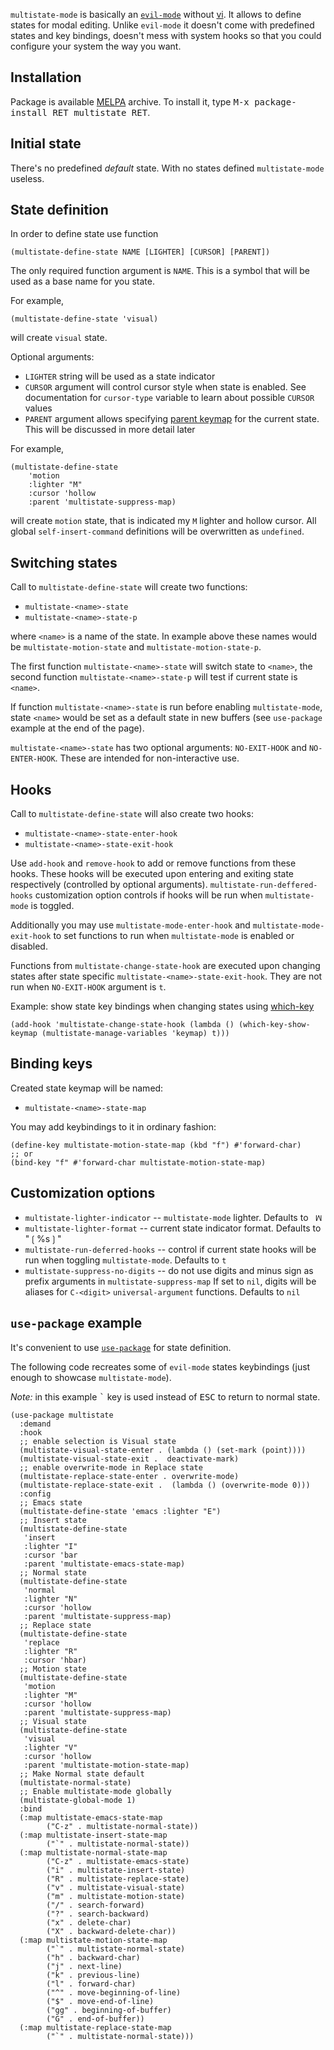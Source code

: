 `multistate-mode` is basically an [`evil-mode`](https://github.com/emacs-evil/evil) without
[vi](https://www.vim.org/).
It allows to define states for modal editing.
Unlike `evil-mode` it doesn't come with predefined states and key bindings, doesn't mess with system
hooks so that you could configure your system the way you want.

## Installation ##

Package is available [MELPA](https://melpa.org/#/) archive.
To install it, type <kbd>M-x package-install RET multistate RET</kbd>.

## Initial state ##

There's no predefined *default* state.
With no states defined `multistate-mode` useless.

## State definition ##

In order to define state use function

```emacs-lisp
(multistate-define-state NAME [LIGHTER] [CURSOR] [PARENT])
```

The only required function argument is `NAME`.
This is a symbol that will be used as a base name for you state.

For example,

```emacs-lisp
(multistate-define-state 'visual)
```

will create `visual` state.

Optional arguments:

* `LIGHTER` string will be used as a state indicator
* `CURSOR` argument will control cursor style when state is enabled. See documentation for
`cursor-type` variable to learn about possible `CURSOR` values
* `PARENT` argument allows specifying [parent
keymap](https://www.gnu.org/software/emacs/manual/html_node/elisp/Inheritance-and-Keymaps.html#Inheritance-and-Keymaps)
for the current state. This will be discussed in more detail later

For example,

```emacs-lisp
(multistate-define-state
    'motion
    :lighter "M"
    :cursor 'hollow
    :parent 'multistate-suppress-map)
```

will create `motion` state, that is indicated my `M` lighter and hollow cursor.
All global `self-insert-command` definitions will be overwritten as `undefined`.

## Switching states ##

Call to `multistate-define-state` will create two functions:

* `multistate-<name>-state`
* `multistate-<name>-state-p`

where `<name>` is a name of the state.
In example above these names would be `multistate-motion-state` and `multistate-motion-state-p`.

The first function `multistate-<name>-state` will switch state to `<name>`, the second function
`multistate-<name>-state-p` will test if current state is `<name>`.

If function `multistate-<name>-state` is run before enabling `multistate-mode`, state `<name>` would
be set as a default state in new buffers (see `use-package` example at the end of the page).

`multistate-<name>-state` has two optional arguments: `NO-EXIT-HOOK` and `NO-ENTER-HOOK`.
These are intended for non-interactive use.

## Hooks ##

Call to `multistate-define-state` will also create two hooks:

* `multistate-<name>-state-enter-hook`
* `multistate-<name>-state-exit-hook`

Use `add-hook` and `remove-hook` to add or remove functions from these hooks.
These hooks will be executed upon entering and exiting state respectively (controlled by optional arguments).
`multistate-run-deffered-hooks` customization option controls if hooks will be run when
`multistate-mode` is toggled.

Additionally you may use `multistate-mode-enter-hook` and `multistate-mode-exit-hook` to set
functions to run when `multistate-mode` is enabled or disabled.

Functions from `multistate-change-state-hook` are executed upon changing states after state
specific `multistate-<name>-state-exit-hook`.
They are not run when `NO-EXIT-HOOK` argument is `t`.

Example: show state key bindings when changing states using
[which-key](https://github.com/justbur/emacs-which-key)

```emacs-lisp
(add-hook 'multistate-change-state-hook (lambda () (which-key-show-keymap (multistate-manage-variables 'keymap) t)))
```


## Binding keys ##

Created state keymap will be named:

* `multistate-<name>-state-map`

You may add keybindings to it in ordinary fashion:

```emacs-lisp
(define-key multistate-motion-state-map (kbd "f") #'forward-char)
;; or
(bind-key "f" #'forward-char multistate-motion-state-map)
```

## Customization options ##

* `multistate-lighter-indicator` -- `multistate-mode` lighter. Defaults to ` ꟽ`
* `multistate-lighter-format` -- current state indicator format. Defaults to "❲%s❳"
* `multistate-run-deferred-hooks` -- control if current state hooks will be run when toggling
  `multistate-mode`. Defaults to `t`
* `multistate-suppress-no-digits`  -- do not use digits and minus sign as prefix arguments in
  `multistate-suppress-map` If set to `nil`, digits will be aliases for `C-<digit>`
  `universal-argument` functions. Defaults to `nil`

## `use-package` example ##

It's convenient to use [`use-package`](https://github.com/jwiegley/use-package) for state
definition.

The following code recreates some of `evil-mode` states keybindings (just enough to showcase
`multistate-mode`).

*Note:* in this example <kbd>`</kbd> key is used instead of <kbd>ESC</kbd> to return to normal state.

```emacs-lisp
(use-package multistate
  :demand
  :hook
  ;; enable selection is Visual state
  (multistate-visual-state-enter . (lambda () (set-mark (point))))
  (multistate-visual-state-exit .  deactivate-mark)
  ;; enable overwrite-mode in Replace state
  (multistate-replace-state-enter . overwrite-mode)
  (multistate-replace-state-exit .  (lambda () (overwrite-mode 0)))
  :config
  ;; Emacs state
  (multistate-define-state 'emacs :lighter "E")
  ;; Insert state
  (multistate-define-state
   'insert
   :lighter "I"
   :cursor 'bar
   :parent 'multistate-emacs-state-map)
  ;; Normal state
  (multistate-define-state
   'normal
   :lighter "N"
   :cursor 'hollow
   :parent 'multistate-suppress-map)
  ;; Replace state
  (multistate-define-state
   'replace
   :lighter "R"
   :cursor 'hbar)
  ;; Motion state
  (multistate-define-state
   'motion
   :lighter "M"
   :cursor 'hollow
   :parent 'multistate-suppress-map)
  ;; Visual state
  (multistate-define-state
   'visual
   :lighter "V"
   :cursor 'hollow
   :parent 'multistate-motion-state-map)
  ;; Make Normal state default
  (multistate-normal-state)
  ;; Enable multistate-mode globally
  (multistate-global-mode 1)
  :bind
  (:map multistate-emacs-state-map
        ("C-z" . multistate-normal-state))
  (:map multistate-insert-state-map
        ("`" . multistate-normal-state))
  (:map multistate-normal-state-map
        ("C-z" . multistate-emacs-state)
        ("i" . multistate-insert-state)
        ("R" . multistate-replace-state)
        ("v" . multistate-visual-state)
        ("m" . multistate-motion-state)
        ("/" . search-forward)
        ("?" . search-backward)
        ("x" . delete-char)
        ("X" . backward-delete-char))
  (:map multistate-motion-state-map
        ("`" . multistate-normal-state)
        ("h" . backward-char)
        ("j" . next-line)
        ("k" . previous-line)
        ("l" . forward-char)
        ("^" . move-beginning-of-line)
        ("$" . move-end-of-line)
        ("gg" . beginning-of-buffer)
        ("G" . end-of-buffer))
  (:map multistate-replace-state-map
        ("`" . multistate-normal-state)))
```

